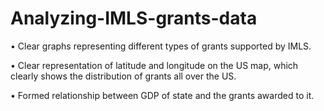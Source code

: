 # Analyzing-IMLS-grants-data


• Clear graphs representing different types of grants supported by IMLS.

• Clear representation of latitude and longitude on the US map, which clearly shows the distribution of grants all over the US.

• Formed relationship between GDP of state and the grants awarded to it.
